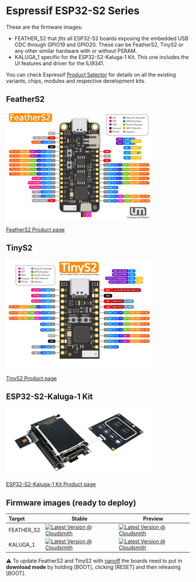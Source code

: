 # Espressif ESP32-S2 Series

These are the firmware images:

- FEATHER_S2 that *fits* all ESP32-S2 boards exposing the embedded USB CDC through GPIO19 and GPIO20. These can be FeatherS2, TinyS2 or any other similar hardware with or without PSRAM.
- KALUGA_1 specific for the ESP32-S2-Kaluga-1 Kit. This one includes the UI features and driver for the ILI9341.

You can check Espressif [Product Selector](https://products.espressif.com/#/product-selector?names=&filter={%22Series%22:[%22ESP32-S2%22]}) for details on all the existing variants, chips, modules and respective development kits.

## FeatherS2

![FeatherS2](../../images/reference-targets/feathers2.jpg)

[FeatherS2 Product page](https://feathers2.io/)

## TinyS2

![TinyS2](../../images/reference-targets/tinys2.jpg)

[TinyS2 Product page](https://unexpectedmaker.com/tinys2/)

## ESP32-S2-Kaluga-1 Kit

![ESP32-S2-Kaluga-1 Kit](../../images/reference-targets/esp32-s2-kaluga-1-kit.png)

[ESP32-S2-Kaluga-1 Kit Product page](https://docs.espressif.com/projects/esp-idf/en/latest/esp32s2/hw-reference/esp32s2/user-guide-esp32-s2-kaluga-1-kit.html)

## Firmware images (ready to deploy)

| Target | Stable | Preview |
|:---|---|---|
| FEATHER_S2 | [![Latest Version @ Cloudsmith](https://api-prd.cloudsmith.io/v1/badges/version/net-nanoframework/nanoframework-images/raw/FEATHER_S2/latest/x/?render=true)](https://cloudsmith.io/~net-nanoframework/repos/nanoframework-images/packages/detail/raw/FEATHER_S2/latest/) | [![Latest Version @ Cloudsmith](https://api-prd.cloudsmith.io/v1/badges/version/net-nanoframework/nanoframework-images-dev/raw/FEATHER_S2/latest/x/?render=true)](https://cloudsmith.io/~net-nanoframework/repos/nanoframework-images-dev/packages/detail/raw/FEATHER_S2/latest/) |
| KALUGA_1 | [![Latest Version @ Cloudsmith](https://api-prd.cloudsmith.io/v1/badges/version/net-nanoframework/nanoframework-images/raw/KALUGA_1/latest/x/?render=true)](https://cloudsmith.io/~net-nanoframework/repos/nanoframework-images/packages/detail/raw/KALUGA_1/latest/) | [![Latest Version @ Cloudsmith](https://api-prd.cloudsmith.io/v1/badges/version/net-nanoframework/nanoframework-images-dev/raw/KALUGA_1/latest/x/?render=true)](https://cloudsmith.io/~net-nanoframework/repos/nanoframework-images-dev/packages/detail/raw/KALUGA_1/latest/) |

:warning: To update FeatherS2 and TinyS2 with [nanoff](https://github.com/nanoframework/nanoFirmwareFlasher) the boards need to put in **download mode** by holding [BOOT], clicking [RESET] and then releasing [BOOT].
